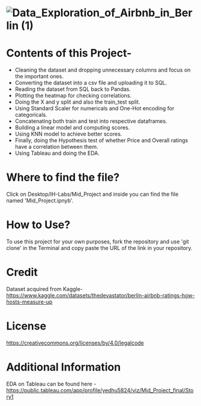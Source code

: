 # ![Data_Exploration_of_Airbnb_in_Berlin (1)](https://user-images.githubusercontent.com/123810799/227863182-022b3d2b-7713-441c-b623-210570f4a409.png)
# Contents of this Project-
- Cleaning the dataset and dropping unnecessary columns and focus on the important ones.
- Converting the dataset into a csv file and uploading it to SQL.
- Reading the dataset from SQL back to Pandas.
- Plotting the heatmap for checking correlations.
- Doing the X and y split and also the train_test split.
- Using Standard Scaler for numericals and One-Hot encoding for categoricals.
- Concatenating both train and test into respective dataframes.
- Building a linear model and computing scores.
- Using KNN model to achieve better scores.
- Finally, doing the Hypothesis test of whether Price and Overall ratings have a correlation between them.
- Using Tableau and doing the EDA.

# Where to find the file?
Click on Desktop/IH-Labs/Mid_Project and inside you can find the file named 'Mid_Project.ipnyb'.

# How to Use?
To use this project for your own purposes, fork the repository and use 'git clone' in the Terminal and copy paste the URL of the link in your repository.

# Credit
Dataset acquired from Kaggle- https://www.kaggle.com/datasets/thedevastator/berlin-airbnb-ratings-how-hosts-measure-up

# License
https://creativecommons.org/licenses/by/4.0/legalcode

# Additional Information
EDA on Tableau can be found here - https://public.tableau.com/app/profile/yedhu5824/viz/Mid_Project_final/Story1

